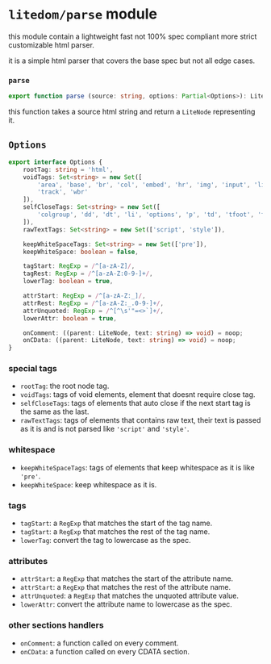 # `litedom/parse` module
this module contain a lightweight fast not 100% spec compliant more strict customizable html
parser.

it is a simple html parser that covers the base spec but not all edge cases.

### `parse`
```typescript
export function parse (source: string, options: Partial<Options>): LiteNode;
```
this function takes a source html string and return a `LiteNode` representing it.

## `Options`
```typescript
export interface Options {
	rootTag: string = 'html',
	voidTags: Set<string> = new Set([
		'area', 'base', 'br', 'col', 'embed', 'hr', 'img', 'input', 'link', 'meta', 'source',
		'track', 'wbr'
	]),
	selfCloseTags: Set<string> = new Set([
		'colgroup', 'dd', 'dt', 'li', 'options', 'p', 'td', 'tfoot', 'th', 'thead', 'tr'
	]),
	rawTextTags: Set<string> = new Set(['script', 'style']),

	keepWhiteSpaceTags: Set<string> = new Set(['pre']),
	keepWhiteSpace: boolean = false,

	tagStart: RegExp = /^[a-zA-Z]/,
	tagRest: RegExp = /^[a-zA-Z:0-9-]+/,
	lowerTag: boolean = true,

	attrStart: RegExp = /^[a-zA-Z:_]/,
	attrRest: RegExp = /^[a-zA-Z:_.0-9-]+/,
	attrUnquoted: RegExp = /^[^\s'"=<>`]+/,
	lowerAttr: boolean = true,

	onComment: ((parent: LiteNode, text: string) => void) = noop;
	onCData: ((parent: LiteNode, text: string) => void) = noop;
}
```
### special tags
- `rootTag`: the root node tag.
- `voidTags`: tags of void elements, element that doesnt require close tag.
- `selfCloseTags`: tags of elements that auto close if the next start tag is the same as the last.
- `rawTextTags`: tags of elements that contains raw text, their text is passed as it is and is not
parsed like `'script'` and `'style'`.

### whitespace
- `keepWhiteSpaceTags`: tags of elements that keep whitespace as it is like `'pre'`.
- `keepWhiteSpace`: keep whitespace as it is.

### tags
- `tagStart`: a `RegExp` that matches the start of the tag name.
- `tagStart`: a `RegExp` that matches the rest of the tag name.
- `lowerTag`: convert the tag to lowercase as the spec.

### attributes
- `attrStart`: a `RegExp` that matches the start of the attribute name.
- `attrStart`: a `RegExp` that matches the rest of the attribute name.
- `attrUnquoted`: a `RegExp` that matches the unquoted attribute value.
- `lowerAttr`: convert the attribute name to lowercase as the spec.

### other sections handlers
- `onComment`: a function called on every comment.
- `onCData`: a function called on every CDATA section.